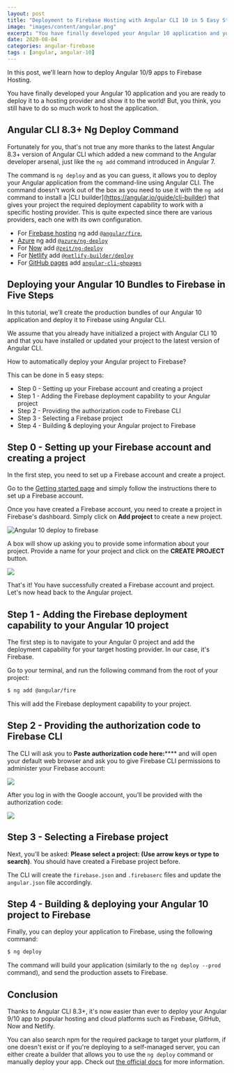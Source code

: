 ```yaml
---
layout: post
title: "Deployment to Firebase Hosting with Angular CLI 10 in 5 Easy Steps"
image: "images/content/angular.png"
excerpt: "You have finally developed your Angular 10 application and you are ready to deploy it to a hosting provider and show it to the world! But, you think, you still have to do so much work to host the application. Fortunately for you, that's not true any more thanks to the latest 8.3+ version of Angular CLI which added a new command to the Angular developer arsenal"
date: 2020-08-04 
categories: angular-firebase
tags : [angular, angular-10]
---
```


In this post, we'll learn how to deploy Angular 10/9 apps to Firebase Hosting.

You have finally developed your Angular 10 application and you are ready to deploy it to a hosting provider and show it to the world! But, you think, you still have to do so much work to host the application. 


## Angular CLI 8.3+ Ng Deploy Command

Fortunately for you, that's not true any more thanks to the latest Angular 8.3+ version of Angular CLI which added a new command to the Angular developer arsenal, just like the `ng add` command introduced in Angular 7. 


The command is `ng deploy` and as you can guess, it allows you to deploy your Angular application from the command-line using Angular CLI. The command doesn't work out of the box as you need to use it with the `ng add` command to install a |CLI builder](https://angular.io/guide/cli-builder) that gives your project the required deployment capability to work with a specific hosting provider. This is quite expected since there are various providers, each one with its own configuration.

- For [Firebase hosting](https://firebase.google.com/docs/hosting) ng add [`@angular/fire`](https://npmjs.org/package/@angular/fire),
- [Azure](https://azure.microsoft.com/en-us/) ng add [`@azure/ng-deploy`](https://npmjs.org/package/@azure/ng-deploy)
- For [Now](https://zeit.co/now) add [`@zeit/ng-deploy`](https://npmjs.org/package/@zeit/ng-deploy)
- For [Netlify](https://www.netlify.com/) add [`@netlify-builder/deploy`](https://npmjs.org/package/@netlify-builder/deploy)
- For [GitHub pages](https://pages.github.com/) add [`angular-cli-ghpages`](https://npmjs.org/package/angular-cli-ghpages)

## Deploying your Angular 10 Bundles to Firebase in Five Steps

In this tutorial, we’ll create the production bundles of our Angular 10 application and deploy it to Firebase using Angular CLI.

We assume that you already have initialized a project with Angular CLI 10 and that you have installed or updated your project to the latest version of Angular CLI.

How to automatically deploy your Angular project to Firebase? 

This can be done in 5 easy steps:

- Step 0 - Setting up your Firebase account and creating a project
- Step 1 - Adding the Firebase deployment capability to your Angular project
- Step 2 - Providing the authorization code to Firebase CLI
- Step 3 - Selecting a Firebase project
- Step 4 - Building & deploying your Angular project to Firebase

## Step 0 - Setting up your Firebase account and creating a project

In the first step, you need to set up a Firebase account and create a project.

Go to the [Getting started page](https://console.firebase.google.com/) and simply follow the instructions there to set up a Firebase account.

Once you have created a Firebase account, you need to create a project in Firebase's dashboard. Simply click on **Add project** to create a new project.

 

![Angular 10 deploy to firebase](https://screenshots.firefoxusercontent.com/images/d0ea922a-1591-4dd8-8080-3b8f186f0c79.png)

 

A box will show up asking you to provide some information about your project. Provide a name for your project and click on the **CREATE PROJECT** button.

 

![](https://screenshots.firefoxusercontent.com/images/095d11c2-ddf5-45b2-90c3-ecd0a8dfea7e.png)


That's it! You have successfully created a Firebase account and project. Let's now head back to the Angular project.

## Step 1 - Adding the Firebase deployment capability to your Angular 10 project

The first step is to navigate to your Angular 0 project and add the deployment capability for your target hosting provider. In our case, it's Firebase.

Go to your terminal, and run the following command from the root of your project:

```bash
$ ng add @angular/fire
```

This will add the Firebase deployment capability to your project.

## Step 2 - Providing the authorization code to Firebase CLI

The CLI will ask you to **Paste authorization code here:****** and will open your default web browser and ask you to give Firebase CLI permissions to administer your Firebase account:

![](https://cdn-images-1.medium.com/max/800/0*5ciHDZUOAZM0iZGY)

After you log in with the Google account, you’ll be provided with the authorization code:

![](https://cdn-images-1.medium.com/max/800/0*RpakxP5MbwVOrbfw)

## Step 3 - Selecting a Firebase project

Next, you’ll be asked: **Please select a project: (Use arrow keys or type to search)**. You should have created a Firebase project before.

The CLI will create the `firebase.json` and `.firebaserc` files and update the `angular.json` file accordingly.

## Step 4 - Building & deploying your Angular 10 project to Firebase

Finally, you can deploy your application to Firebase, using the following command:

```bash
$ ng deploy
```

The command will build your application (similarly to the `ng deploy --prod` command), and send the production assets to Firebase.

## Conclusion

Thanks to Angular CLI 8.3+, it's now easier than ever to deploy your Angular 9/10 app to popular hosting and cloud platforms such as Firebase, GitHub, Now and Netlify. 

You can also search npm for the required package to target your platform, if one doesn't exist or if you're deploying to a self-managed server, you can either create a builder that allows you to use the `ng deploy` command or manually deploy your app. Check out [the official docs](https://angular.io/guide/deployment) for more information.